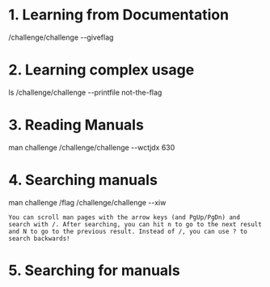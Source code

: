 # 1. Learning from Documentation

/challenge/challenge --giveflag

# 2. Learning complex usage

ls
/challenge/challenge --printfile not-the-flag

#  3. Reading Manuals

man challenge
/challenge/challenge --wctjdx 630

# 4. Searching manuals

man challenge
/flag
/challenge/challenge --xiw

`You can scroll man pages with the arrow keys (and PgUp/PgDn) and search with /. After searching, you can hit n to go to the next result and N to go to the previous result. Instead of /, you can use ? to search backwards!`

# 5. Searching for manuals

